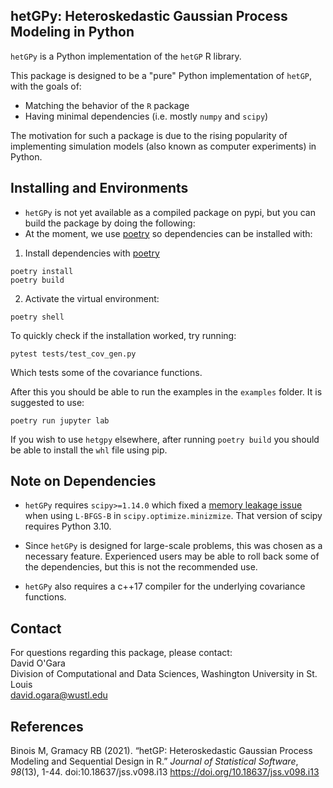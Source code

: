 ## hetGPy: Heteroskedastic Gaussian Process Modeling in Python

`hetGPy` is a Python implementation of the `hetGP` R library.

This package is designed to be a "pure" Python implementation of `hetGP`, with the goals of:
*	Matching the behavior of the `R` package
*	Having minimal dependencies (i.e. mostly `numpy` and `scipy`)

The motivation for such a package is due to the rising popularity of implementing simulation models (also known as computer experiments) in Python. 


## Installing and Environments

* `hetGPy` is not yet available as a compiled package on pypi, but you can build the package by doing the following:
* At the moment, we use [poetry](https://python-poetry.org/) so dependencies can be installed with:

1. Install dependencies with [poetry](https://python-poetry.org/)
```
poetry install
poetry build
```
2. Activate the virtual environment:
```
poetry shell
```

To quickly check if the installation worked, try running:
```
pytest tests/test_cov_gen.py
```

Which tests some of the covariance functions.

After this you should be able to run the examples in the `examples` folder. It is suggested to use:
```
poetry run jupyter lab
```

If you wish to use `hetgpy` elsewhere, after running `poetry build` you should be able to install the `whl` file using pip.


## Note on Dependencies
*	`hetGPy` requires `scipy>=1.14.0` which fixed a [memory leakage issue](https://github.com/scipy/scipy/issues/20768) when using `L-BFGS-B` in `scipy.optimize.minizmize`. That version of scipy requires Python 3.10. 

*	Since `hetGPy` is designed for large-scale problems, this was chosen as a necessary feature. Experienced users may be able to roll back some of the dependencies, but this is not the recommended use.

*	`hetGPy` also requires a c++17 compiler for the underlying covariance functions.


## Contact
For questions regarding this package, please contact:  
David O'Gara  
Division of Computational and Data Sciences, Washington University in St. Louis  
david.ogara@wustl.edu

## References

Binois M, Gramacy RB (2021). “hetGP: Heteroskedastic Gaussian Process Modeling and Sequential Design in R.” _Journal of Statistical Software_,
  *98*(13), 1-44. doi:10.18637/jss.v098.i13 <https://doi.org/10.18637/jss.v098.i13>